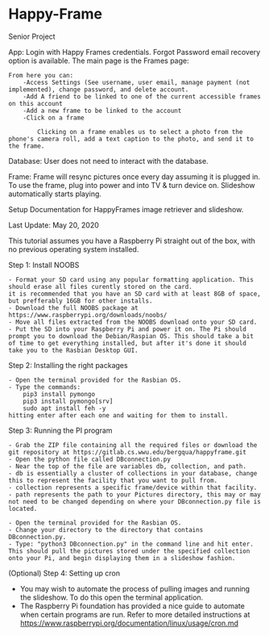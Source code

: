 # Happy-Frame
Senior Project 

App:
Login with Happy Frames credentials. Forgot Password email recovery option is available.
The main page is the Frames page:

    From here you can:
        -Access Settings (See username, user email, manage payment (not implemented), change password, and delete account.
        -Add A friend to be linked to one of the current accessible frames on this account
        -Add a new frame to be linked to the account
        -Click on a frame
        
            Clicking on a frame enables us to select a photo from the phone's camera roll, add a text caption to the photo, and send it to the frame.
            
Database:
User does not need to interact with the database.

Frame:
Frame will resync pictures once every day assuming it is plugged in.
To use the frame, plug into power and into TV & turn device on.
Slideshow automatically starts playing.

Setup Documentation for HappyFrames image retriever and slideshow.

Last Update: May 20, 2020

This tutorial assumes you have a Raspberry Pi straight out of the box, with no previous operating system installed.

Step 1: Install NOOBS

	- Format your SD card using any popular formatting application. This should erase all files curently stored on the card.
	it is recommended that you have an SD card with at least 8GB of space, but prefferably 16GB for other installs.
	- Download the full NOOBS package at https://www.raspberrypi.org/downloads/noobs/
	- Move all files extracted from the NOOBS download onto your SD card.
	- Put the SD into your Raspberry Pi and power it on. The Pi should prompt you to download the Debian/Raspian OS. This should take a bit of time to get everything installed, but after it's done it should take you to the Rasbian Desktop GUI.

Step 2: Installing the right packages

	- Open the terminal provided for the Rasbian OS.
	- Type the commands:
		pip3 install pymongo
		pip3 install pymongo[srv]
		sudo apt install feh -y
	hitting enter after each one and waiting for them to install.

Step 3: Running the PI program

	- Grab the ZIP file containing all the required files or download the git repository at https://gitlab.cs.wwu.edu/bergqua/happyframe.git
	- Open the python file called DBconnection.py
	- Near the top of the file are variables db, collection, and path.
	- db is essentially a cluster of collections in your database, change this to represent the facility that you want to pull from.
	- collection represents a specific frame/device within that facility.
	- path represents the path to your Pictures directory, this may or may not need to be changed depending on where your DBconnection.py file is located.

	- Open the terminal provided for the Rasbian OS.
	- Change your directory to the directory that contains DBconnection.py.
	- Type: "python3 DBconnection.py" in the command line and hit enter. This should pull the pictures stored under the specified collection onto your Pi, and begin displaying them in a slideshow fashion.

(Optional) Step 4: Setting up cron

- You may wish to automate the process of pulling images and running the slideshow. To do this open the terminal application.
- The Raspberry Pi foundation has provided a nice guide to automate when certain programs are run. Refer to more detailed instructions at https://www.raspberrypi.org/documentation/linux/usage/cron.md
